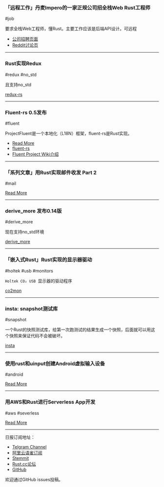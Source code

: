 ### 「远程工作」丹麦Impero的一家正规公司招全栈Web Rust工程师

#job

要求全栈Web工程师，懂Rust。主要工作应该是后端API设计。可远程

- [公司招聘页面](https://impero.com/job/full-stack-web-developer-rust/)
- [Reddit讨论页](https://www.reddit.com/r/rust/comments/alzs83/rust_fullstack_developer_denmark_or_remote/)

---

### Rust实现Redux

#redux #no_std

且支持no_std

[redux-rs](https://github.com/redux-rs/redux-rs)

---

### Fluent-rs 0.5发布

#fluent

ProjectFluent是一个本地化（L18N）框架，fluent-rs是Rust实现。

- [Read More](https://projectfluent.org/)
- [fluent-rs](https://github.com/projectfluent/fluent-rs)
- [Fluent Project Wiki介绍](https://github.com/projectfluent/fluent/wiki)

---

### 「系列文章」用Rust实现邮件收发 Part 2

#mail

[Read More](https://blog.1aim.com/post/003-mail-2-crate/)

---

### derive_more  发布0.14版

#derive_more

现在支持no_std环境

[derive_more](https://github.com/JelteF/derive_more)

---

### 「嵌入式Rust」Rust实现的显示器驱动

#holtek #usb #monitors

 `Holtek CO₂ USB `显示器的驱动程序

[co2mon](https://github.com/lnicola/co2mon)

---

### insta: snapshot测试库

#snapshot

一个Rust的快照测试库，给第一次跑测试的结果生成一个快照，后面就可以用这个快照来保证代码不会被破坏。

[insta](https://github.com/mitsuhiko/insta)

---

### 使用rust和uinput创建Android虚拟输入设备

#android

[Read More](https://brunodmt.github.io/rust/2018/11/03/android-virtual-input-with-rust.html)

---

### 用AWS和Rust进行Serverless App开发

#aws #severless

[Read More](https://versbinarii.gitlab.io/blog/posts/serverless-app-deployment-aws/)

---

日报订阅地址：

- [Telgram Channel](https://t.me/rust_daily_news )
- [阿里云语雀订阅](https://www.yuque.com/chaosbot/rustnews)
- [Stemmit](https://steemit.com/@blackanger)
- [Rust.cc论坛](https://rust.cc)
- [GitHub](https://github.com/RustStudy/rust_daily_news)

欢迎通过GitHub issues投稿。